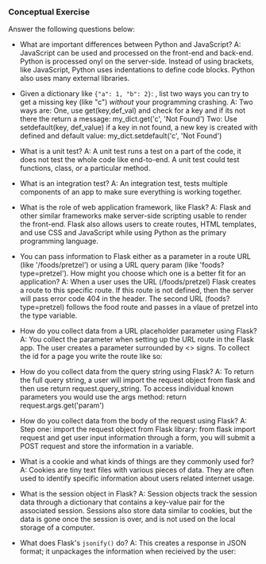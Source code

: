 ### Conceptual Exercise

Answer the following questions below:

- What are important differences between Python and JavaScript?
  A: JavaScript can be used and processed on the front-end and back-end. Python is processed onyl on the server-side.
  Instead of using brackets, like JavaScript, Python uses indentations to define code blocks.
  Python also uses many external libraries.

- Given a dictionary like `{"a": 1, "b": 2}`: , list two ways you
  can try to get a missing key (like "c") _without_ your programming
  crashing.
  A: Two ways are: One, use get(key,def_val) and check for a key and if its not there the return a message: my_dict.get('c', 'Not Found')
  Two: Use setdefault(key, def_value) if a key in not found, a new key is created with defined and default value: my_dict.setdefault('c', 'Not Found')

- What is a unit test?
  A: A unit test runs a test on a part of the code, it does not test the whole code like end-to-end. A unit test could test functions, class, or a particular method.

- What is an integration test?
  A: An integration test, tests multiple components of an app to make sure everything is working together.

- What is the role of web application framework, like Flask?
  A: Flask and other similar frameworks make server-side scripting usable to render the front-end. Flask also allows users to create routes, HTML templates, and use CSS and JavaScript while using Python as the primary programming language.

- You can pass information to Flask either as a parameter in a route URL
  (like '/foods/pretzel') or using a URL query param (like
  'foods?type=pretzel'). How might you choose which one is a better fit
  for an application?
  A: When a user uses the URL (/foods/pretzel) Flask creates a route to this specific route. If this route is not defined, then the server will pass error code 404 in the header. The second URL (foods?type=pretzel) follows the food route and passes in a vlaue of pretzel into the type variable.

- How do you collect data from a URL placeholder parameter using Flask?
  A: You collect the parameter when setting up the URL route in the Flask app. The user creates a parameter surrounded by <> signs. To collect the id for a page you write the route like so:

<!-- @app.route('/foods/<type>')
  def food_page(type): -->

- How do you collect data from the query string using Flask?
  A: To return the full query string, a user will import the request object from flask and then use return request.query_string. To access individual known parameters you would use the args method: return request.args.get('param')

- How do you collect data from the body of the request using Flask?
  A: Step one: import the request object from Flask library: from flask import request and get user input information through a form, you will submit a POST request and store the information in a variable.

- What is a cookie and what kinds of things are they commonly used for?
  A: Cookies are tiny text files with various pieces of data. They are often used to identify specific information about users related internet usage.

- What is the session object in Flask?
  A: Session objects track the session data through a dictionary that contains a key-value pair for the associated session. Sessions also store data similar to cookies, but the data is gone once the session is over, and is not used on the local storage of a computer.

- What does Flask's `jsonify()` do?
  A: This creates a response in JSON format; it unpackages the information when recieived by the user:

<!-- from flask import jsonify
@app.route('/get_user_info)
def get_user_info():
      return jsonify(username=user.username, email=user.email, id=user.id) -->
